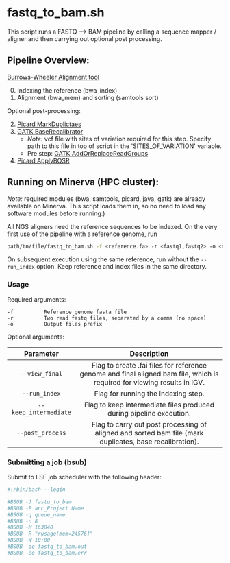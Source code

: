 # fastq_to_bam.sh
This script runs a FASTQ --> BAM pipeline by calling a sequence mapper / aligner and then carrying out optional post processing.

## Pipeline Overview:

[Burrows-Wheeler Alignment tool](https://bio-bwa.sourceforge.net/bwa.shtml)

0. Indexing the reference (bwa_index)
1. Alignment (bwa_mem) and sorting (samtools sort)

Optional post-processing:

2. [Picard MarkDuplictaes](https://gatk.broadinstitute.org/hc/en-us/articles/360037052812-MarkDuplicates-Picard)
3. [GATK BaseRecalibrator](https://gatk.broadinstitute.org/hc/en-us/articles/360036898312-BaseRecalibrator)
    - *Note:* vcf file with sites of variation required for this step. Specify path to this file in top of script in the 'SITES_OF_VARIATION' variable.
    - Pre step: [GATK AddOrReplaceReadGroups](https://gatk.broadinstitute.org/hc/en-us/articles/360037226472-AddOrReplaceReadGroups-Picard)
4. [Picard ApplyBQSR](https://gatk.broadinstitute.org/hc/en-us/articles/360037055712-ApplyBQSR)

## Running on Minerva (HPC cluster):
*Note:* required modules (bwa, samtools, picard, java, gatk) are already available on Minerva. This script loads them in, so no need to load any software modules before running:)

All NGS aligners need the reference sequences to be indexed. On the very first use of the pipeline with a reference genome, run

```bash
path/to/file/fastq_to_bam.sh -f <reference.fa> -r <fastq1,fastq2> -o <output_prefix> --run_index
```
On  subsequent execution using the same reference, run without the `--run_index` option. Keep reference and index files in the same directory.

### Usage

Required arguments:
```
-f          Reference genome fasta file
-r          Two read fastq files, separated by a comma (no space)
-o          Output files prefix
```

Optional arguments:

| Parameter                 | Description   |	
| :----------------------------------------: | :------: |
| `--view_final` |  Flag to create .fai files for reference genome and final aligned bam file, which is required for viewing results in IGV.
| `--run_index` | Flag for running the indexing step.
| `--keep_intermediate` | Flag to keep intermediate files produced during pipeline execution.
| `--post_process` | Flag to carry out post processing of aligned and sorted bam file (mark duplicates, base recalibration).

### Submitting a job (bsub)

Submit to LSF job scheduler with the following header:

```bash
#!/bin/bash --login

#BSUB -J fastq_to_bam
#BSUB -P acc_Project Name
#BSUB -q queue_name
#BSUB -n 8
#BSUB -M 163840 
#BSUB -R "rusage[mem=24576]"
#BSUB -W 10:00
#BSUB -oo fastq_to_bam.out
#BSUB -eo fastq_to_bam.err
```



